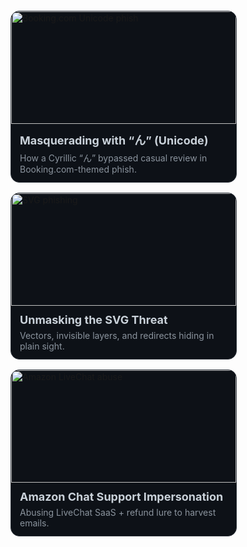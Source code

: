 <!-- DROP THIS BLOCK into your README.md above the plain ToC -->

<div style="display:flex;flex-wrap:wrap;gap:16px;margin:12px 0;">
  <!-- CARD 1 -->
  <a href="listings/booking_unicode_phish.md" style="flex:1 1 300px;max-width:360px;text-decoration:none;border:1px solid #2d333b;border-radius:14px;overflow:hidden;background:#0d1117;">
    <img src="assets/booking_unicode_thumb.png" alt="Booking.com Unicode phish" style="width:100%;height:180px;object-fit:cover;">
    <div style="padding:12px 14px;">
      <h3 style="margin:0 0 6px;font-size:18px;color:#c9d1d9;">Masquerading with “ん” (Unicode)</h3>
      <p style="margin:0;color:#8b949e;font-size:14px;">How a Cyrillic “ん” bypassed casual review in Booking.com-themed phish.</p>
    </div>
  </a>

  <!-- CARD 2 -->
  <a href="listings/unmasking_svg_threat.md" style="flex:1 1 300px;max-width:360px;text-decoration:none;border:1px solid #2d333b;border-radius:14px;overflow:hidden;background:#0d1117;">
    <img src="assets/unmasking_svg_thumb.png" alt="SVG phishing" style="width:100%;height:180px;object-fit:cover;">
    <div style="padding:12px 14px;">
      <h3 style="margin:0 0 6px;font-size:18px;color:#c9d1d9;">Unmasking the SVG Threat</h3>
      <p style="margin:0;color:#8b949e;font-size:14px;">Vectors, invisible layers, and redirects hiding in plain sight.</p>
    </div>
  </a>

  <!-- CARD 3 -->
  <a href="listings/amazon_chat_support_livechat_phish.md" style="flex:1 1 300px;max-width:360px;text-decoration:none;border:1px solid #2d333b;border-radius:14px;overflow:hidden;background:#0d1117;">
    <img src="assets/amazon_livechat_thumb.png" alt="Amazon LiveChat abuse" style="width:100%;height:180px;object-fit:cover;">
    <div style="padding:12px 14px;">
      <h3 style="margin:0 0 6px;font-size:18px;color:#c9d1d9;">Amazon Chat Support Impersonation</h3>
      <p style="margin:0;color:#8b949e;font-size:14px;">Abusing LiveChat SaaS + refund lure to harvest emails.</p>
    </div>
  </a>
</div>
